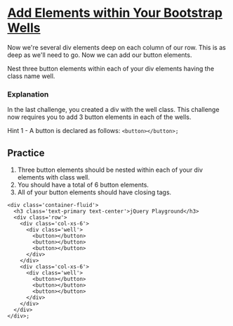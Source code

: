 # [Add Elements within Your Bootstrap Wells](https://www.freecodecamp.org/learn/front-end-development-libraries/bootstrap/add-elements-within-your-bootstrap-wells)

Now we're several div elements deep on each column of our row. This is as deep as we'll need to go. Now we can add our button elements.

Nest three button elements within each of your div elements having the class name well.

### Explanation
In the last challenge, you created a div with the well class. This challenge now requires you to add 3 button elements in each of the wells.

Hint 1 - A button is declared as follows:
```<button></button>;```

## Practice
1. Three button elements should be nested within each of your div elements with class well.
2. You should have a total of 6 button elements.
3. All of your button elements should have closing tags.


```
<div class='container-fluid'>
  <h3 class='text-primary text-center'>jQuery Playground</h3>
  <div class='row'>
    <div class='col-xs-6'>
      <div class='well'>
        <button></button>
        <button></button>
        <button></button>
      </div>
    </div>
    <div class='col-xs-6'>
      <div class='well'>
        <button></button>
        <button></button>
        <button></button>
      </div>
    </div>
  </div>
</div>;
```

